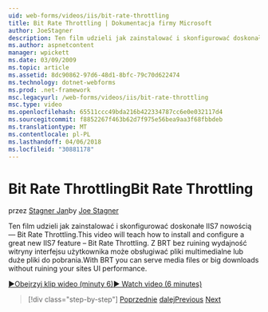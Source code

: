```yaml
---
uid: web-forms/videos/iis/bit-rate-throttling
title: Bit Rate Throttling | Dokumentacja firmy Microsoft
author: JoeStagner
description: Ten film udzieli jak zainstalować i skonfigurować doskonałe IIS7 nowością — Bit Rate Throttling. Z BRT może obsługiwać pliki multimedialne lub withou duże pliki do pobrania...
ms.author: aspnetcontent
manager: wpickett
ms.date: 03/09/2009
ms.topic: article
ms.assetid: 8dc90862-97d6-48d1-8bfc-79c70d622474
ms.technology: dotnet-webforms
ms.prod: .net-framework
msc.legacyurl: /web-forms/videos/iis/bit-rate-throttling
msc.type: video
ms.openlocfilehash: 65511ccc49bda216b422334787cc6e0e032117d4
ms.sourcegitcommit: f8852267f463b62d7f975e56bea9aa3f68fbbdeb
ms.translationtype: MT
ms.contentlocale: pl-PL
ms.lasthandoff: 04/06/2018
ms.locfileid: "30881178"
---
```

<a name="bit-rate-throttling"></a><span data-ttu-id="e8f77-104">Bit Rate Throttling</span><span class="sxs-lookup"><span data-stu-id="e8f77-104">Bit Rate Throttling</span></span>
====================
<span data-ttu-id="e8f77-105">przez [Stagner Jan](https://github.com/JoeStagner)</span><span class="sxs-lookup"><span data-stu-id="e8f77-105">by [Joe Stagner](https://github.com/JoeStagner)</span></span>

<span data-ttu-id="e8f77-106">Ten film udzieli jak zainstalować i skonfigurować doskonałe IIS7 nowością — Bit Rate Throttling.</span><span class="sxs-lookup"><span data-stu-id="e8f77-106">This video will teach how to install and configure a great new IIS7 feature – Bit Rate Throttling.</span></span> <span data-ttu-id="e8f77-107">Z BRT bez ruining wydajność witryny interfejsu użytkownika może obsługiwać pliki multimedialne lub duże pliki do pobrania.</span><span class="sxs-lookup"><span data-stu-id="e8f77-107">With BRT you can serve media files or big downloads without ruining your sites UI performance.</span></span>

[<span data-ttu-id="e8f77-108">&#9654;Obejrzyj klip wideo (minuty 6)</span><span class="sxs-lookup"><span data-stu-id="e8f77-108">&#9654; Watch video (6 minutes)</span></span>](https://channel9.msdn.com/Blogs/ASP-NET-Site-Videos/bit-rate-throttling)

> [!div class="step-by-step"]
> <span data-ttu-id="e8f77-109">[Poprzednie](installing-ftp7.md)
> [dalej](iis7-playlists.md)</span><span class="sxs-lookup"><span data-stu-id="e8f77-109">[Previous](installing-ftp7.md)
[Next](iis7-playlists.md)</span></span>
